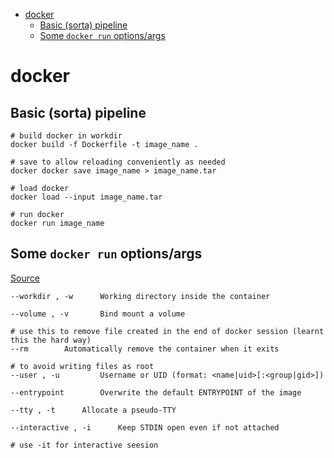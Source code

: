 - [docker](#docker)
    - [Basic (sorta) pipeline](#basic-sorta-pipeline)
    - [Some `docker run` options/args](#some-docker-run-optionsargs)


# docker


## Basic (sorta) pipeline

```
# build docker in workdir
docker build -f Dockerfile -t image_name .

# save to allow reloading conveniently as needed
docker docker save image_name > image_name.tar

# load docker
docker load --input image_name.tar
 
# run docker
docker run image_name
```


## Some `docker run` options/args

[Source](https://docs.docker.com/engine/reference/commandline/run/)

```
--workdir , -w 		Working directory inside the container

--volume , -v 		Bind mount a volume

# use this to remove file created in the end of docker session (learnt this the hard way)
--rm 		Automatically remove the container when it exits

# to avoid writing files as root 
--user , -u 		Username or UID (format: <name|uid>[:<group|gid>])

--entrypoint 		Overwrite the default ENTRYPOINT of the image

--tty , -t 		Allocate a pseudo-TTY

--interactive , -i 		Keep STDIN open even if not attached

# use -it for interactive seesion
```